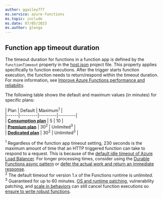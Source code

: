 ```yaml
---
author: ggailey777
ms.service: azure-functions
ms.topic: include
ms.date: 07/05/2023
ms.author: glenga
---
```

## <a name="timeout"></a>Function app timeout duration 

The timeout duration for functions in a function app is defined by the `functionTimeout` property in the [host.json](../articles/azure-functions/functions-host-json.md#functiontimeout) project file. This property applies specifically to function executions. After the trigger starts function execution, the function needs to return/respond within the timeout duration. For more information, see [Improve Azure Functions performance and reliability](../articles/azure-functions/performance-reliability.md#make-sure-background-tasks-complete). 

The following table shows the default and maximum values (in minutes) for specific plans:

| Plan | Default | Maximum<sup>1</sup> |  
|------|---------|---------|---------|  
| **[Consumption plan](../articles/azure-functions/consumption-plan.md)** |  5 | 10 |  
| **[Premium plan](../articles/azure-functions/functions-premium-plan.md)** |  30<sup>2</sup> | Unlimited<sup>3</sup> |  
| **[Dedicated plan](../articles/azure-functions/dedicated-plan.md)** |  30<sup>2</sup> | Unlimited<sup>3</sup> |  

<sup>1</sup> Regardless of the function app timeout setting, 230 seconds is the maximum amount of time that an HTTP triggered function can take to respond to a request. This is because of the [default idle timeout of Azure Load Balancer](../articles/app-service/faq-availability-performance-application-issues.yml#why-does-my-request-time-out-after-230-seconds-). For longer processing times, consider using the [Durable Functions async pattern](../articles/azure-functions/durable/durable-functions-overview.md#async-http) or [defer the actual work and return an immediate response](../articles/azure-functions/performance-reliability.md#avoid-long-running-functions).  
<sup>2</sup> The default timeout for version 1.x of the Functions runtime is _unlimited_.   
<sup>3</sup> Guaranteed for up to 60 minutes. [OS and runtime patching](../articles/app-service/overview-patch-os-runtime.md), vulnerability patching, and [scale in behaviors](../articles/azure-functions/event-driven-scaling.md#scale-in-behaviors) can still cancel function executions so [ensure to write robust functions](../articles/azure-functions/functions-best-practices.md#write-robust-functions).
